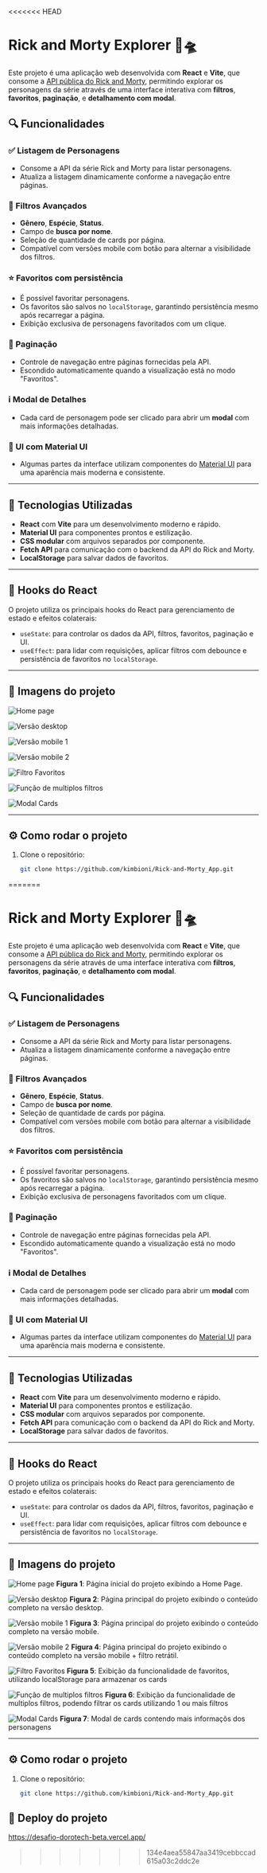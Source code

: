 <<<<<<< HEAD
# Rick and Morty Explorer 🧪🛸

Este projeto é uma aplicação web desenvolvida com **React** e **Vite**, que consome a [API pública do Rick and Morty](https://rickandmortyapi.com/), permitindo explorar os personagens da série através de uma interface interativa com **filtros**, **favoritos**, **paginação**, e **detalhamento com modal**.

## 🔍 Funcionalidades

### ✅ Listagem de Personagens
- Consome a API da série Rick and Morty para listar personagens.
- Atualiza a listagem dinamicamente conforme a navegação entre páginas.

### 🔎 Filtros Avançados
- **Gênero**, **Espécie**, **Status**.
- Campo de **busca por nome**.
- Seleção de quantidade de cards por página.
- Compatível com versões mobile com botão para alternar a visibilidade dos filtros.

### ⭐ Favoritos com persistência
- É possível favoritar personagens.
- Os favoritos são salvos no `localStorage`, garantindo persistência mesmo após recarregar a página.
- Exibição exclusiva de personagens favoritados com um clique.

### 📄 Paginação
- Controle de navegação entre páginas fornecidas pela API.
- Escondido automaticamente quando a visualização está no modo "Favoritos".

### ℹ️ Modal de Detalhes
- Cada card de personagem pode ser clicado para abrir um **modal** com mais informações detalhadas.

### 🎨 UI com Material UI
- Algumas partes da interface utilizam componentes do [Material UI](https://mui.com/) para uma aparência mais moderna e consistente.

---

## 🚀 Tecnologias Utilizadas

- **React** com **Vite** para um desenvolvimento moderno e rápido.
- **Material UI** para componentes prontos e estilização.
- **CSS modular** com arquivos separados por componente.
- **Fetch API** para comunicação com o backend da API do Rick and Morty.
- **LocalStorage** para salvar dados de favoritos.

---

## 🧠 Hooks do React

O projeto utiliza os principais hooks do React para gerenciamento de estado e efeitos colaterais:

- `useState`: para controlar os dados da API, filtros, favoritos, paginação e UI.
- `useEffect`: para lidar com requisições, aplicar filtros com debounce e persistência de favoritos no `localStorage`.

--- 

## 📸 Imagens do projeto

![Home page](./src/assets/ssProject/homePage.png)

![Versão desktop](./src/assets/ssProject/desktop_version.png)

![Versão mobile 1](./src/assets/ssProject/mobile_version_1.png)

![Versão mobile 2](./src/assets/ssProject/mobile_version_2.png)

![Filtro Favoritos](./src/assets/ssProject/favorites_filter.png)

![Função de multiplos filtros](./src/assets/ssProject/multipleFilters_feature.png)

![Modal Cards](./src/assets/ssProject/modal_example.png)

---

## ⚙️ Como rodar o projeto

1. Clone o repositório:
   ```bash
   git clone https://github.com/kimbioni/Rick-and-Morty_App.git


=======
# Rick and Morty Explorer 🧪🛸

Este projeto é uma aplicação web desenvolvida com **React** e **Vite**, que consome a [API pública do Rick and Morty](https://rickandmortyapi.com/), permitindo explorar os personagens da série através de uma interface interativa com **filtros**, **favoritos**, **paginação**, e **detalhamento com modal**.

## 🔍 Funcionalidades

### ✅ Listagem de Personagens
- Consome a API da série Rick and Morty para listar personagens.
- Atualiza a listagem dinamicamente conforme a navegação entre páginas.

### 🔎 Filtros Avançados
- **Gênero**, **Espécie**, **Status**.
- Campo de **busca por nome**.
- Seleção de quantidade de cards por página.
- Compatível com versões mobile com botão para alternar a visibilidade dos filtros.

### ⭐ Favoritos com persistência
- É possível favoritar personagens.
- Os favoritos são salvos no `localStorage`, garantindo persistência mesmo após recarregar a página.
- Exibição exclusiva de personagens favoritados com um clique.

### 📄 Paginação
- Controle de navegação entre páginas fornecidas pela API.
- Escondido automaticamente quando a visualização está no modo "Favoritos".

### ℹ️ Modal de Detalhes
- Cada card de personagem pode ser clicado para abrir um **modal** com mais informações detalhadas.

### 🎨 UI com Material UI
- Algumas partes da interface utilizam componentes do [Material UI](https://mui.com/) para uma aparência mais moderna e consistente.

---

## 🚀 Tecnologias Utilizadas

- **React** com **Vite** para um desenvolvimento moderno e rápido.
- **Material UI** para componentes prontos e estilização.
- **CSS modular** com arquivos separados por componente.
- **Fetch API** para comunicação com o backend da API do Rick and Morty.
- **LocalStorage** para salvar dados de favoritos.

---

## 🧠 Hooks do React

O projeto utiliza os principais hooks do React para gerenciamento de estado e efeitos colaterais:

- `useState`: para controlar os dados da API, filtros, favoritos, paginação e UI.
- `useEffect`: para lidar com requisições, aplicar filtros com debounce e persistência de favoritos no `localStorage`.

--- 

## 📸 Imagens do projeto

![Home page](./src/assets/ssProject/homePage.png)
**Figura 1**: Página inicial do projeto exibindo a Home Page.

![Versão desktop](./src/assets/ssProject/desktop_version.png)
**Figura 2**: Página principal do projeto exibindo o conteúdo completo na versão desktop.

![Versão mobile 1](./src/assets/ssProject/mobile_version_1.png)
**Figura 3**: Página principal do projeto exibindo o conteúdo completo na versão mobile.

![Versão mobile 2](./src/assets/ssProject/mobile_version_2.png)
**Figura 4**: Página principal do projeto exibindo o conteúdo completo na versão mobile + filtro retrátil.

![Filtro Favoritos](./src/assets/ssProject/favorites_filter.png)
**Figura 5**: Exibição da funcionalidade de favoritos, utilizando localStorage para armazenar os cards

![Função de multiplos filtros](./src/assets/ssProject/multipleFilters_feature.png)
**Figura 6**: Exibição da funcionalidade de multiplos filtros, podendo filtrar os cards utilizando 1 ou mais filtros

![Modal Cards](./src/assets/ssProject/modal_example.png)
**Figura 7**: Modal de cards contendo mais informaçõs dos personagens

---

## ⚙️ Como rodar o projeto

1. Clone o repositório:
   ```bash
   git clone https://github.com/kimbioni/Rick-and-Morty_App.git

## 🧪 Deploy do projeto

https://desafio-dorotech-beta.vercel.app/
>>>>>>> 134e4aea55847aa3419cebbccad615a03c2ddc2e
